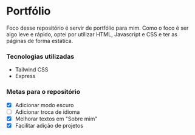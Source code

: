 # Portfólio

Foco desse repositório é servir de portfólio para mim.
Como o foco é ser algo leve e rápido, optei por utilizar HTML, Javascript e CSS e ter as páginas de forma estática.

### Tecnologias utilizadas
 - Tailwind CSS
 - Express

### Metas para o repositório
 - [x] Adicionar modo escuro
 - [ ] Adicionar troca de idioma
 - [x] Melhorar textos em "Sobre mim"
 - [x] Facilitar adição de projetos